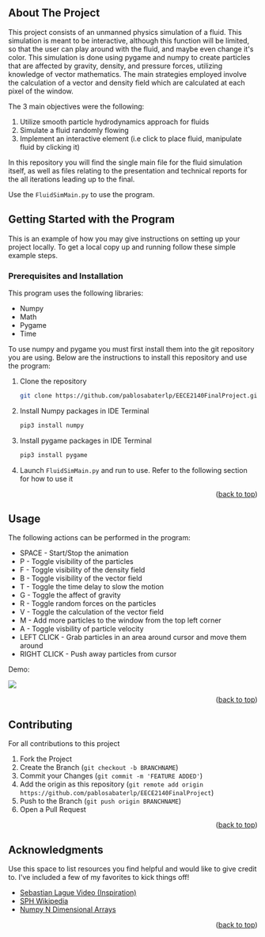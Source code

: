 <a name="readme-top"></a>

## About The Project

This project consists of an unmanned physics simulation of a fluid. This simulation is meant to be interactive, although this function will be limited, so that the user can play around with the fluid, and maybe even change it's color. This simulation is done using pygame and numpy to create particles that are affected by gravity, density, and pressure forces, utilizing knowledge of vector mathematics. The main strategies employed involve the calculation of a vector and density field which are calculated at each pixel of the window.

The 3 main objectives were the following:
1. Utilize smooth particle hydrodynamics approach for fluids
2. Simulate a fluid randomly flowing
3. Implement an interactive element (i.e click to place fluid, manipulate fluid by clicking it)

In this repository you will find the single main file for the fluid simulation itself, as well as files relating to the presentation and technical reports for the all iterations leading up to the final.

Use the `FluidSimMain.py` to use the program.


## Getting Started with the Program

This is an example of how you may give instructions on setting up your project locally.
To get a local copy up and running follow these simple example steps.

### Prerequisites and Installation

This program uses the following libraries:
* Numpy
* Math
* Pygame
* Time
  
To use numpy and pygame you must first install them into the git repository you are using. Below are the instructions to install this repository and use the program: 
1. Clone the repository
   ```sh
   git clone https://github.com/pablosabaterlp/EECE2140FinalProject.git
   ```
2. Install Numpy packages in IDE Terminal
   ```sh
   pip3 install numpy
   ```
3. Install pygame packages in IDE Terminal
   ```sh
   pip3 install pygame
   ```
4. Launch `FluidSimMain.py` and run to use. Refer to the following section for how to use it

<p align="right">(<a href="#readme-top">back to top</a>)</p>

## Usage

The following actions can be performed in the program:
* SPACE - Start/Stop the animation
* P - Toggle visibility of the particles
* F - Toggle visibility of the density field
* B - Toggle visibility of the vector field
* T - Toggle the time delay to slow the motion
* G - Toggle the affect of gravity
* R - Toggle random forces on the particles
* V - Toggle the calculation of the vector field
* M - Add more particles to the window from the top left corner
* A - Toggle visbility of particle velocity
* LEFT CLICK - Grab particles in an area around cursor and move them around
* RIGHT CLICK - Push away particles from cursor

Demo:

![](https://github.com/pablosabaterlp/EECE2140FinalProject/blob/main/otherFiles/simulationgif.gif)
<p align="right">(<a href="#readme-top">back to top</a>)</p>

## Contributing

For all contributions to this project

1. Fork the Project
2. Create the Branch (`git checkout -b BRANCHNAME`)
3. Commit your Changes (`git commit -m 'FEATURE ADDED'`)
4. Add the origin as this repository (`git remote add origin https://github.com/pablosabaterlp/EECE2140FinalProject`)
5. Push to the Branch (`git push origin BRANCHNAME`)
6. Open a Pull Request

<p align="right">(<a href="#readme-top">back to top</a>)</p>

## Acknowledgments

Use this space to list resources you find helpful and would like to give credit to. I've included a few of my favorites to kick things off!

* [Sebastian Lague Video (Inspiration)](https://www.youtube.com/watch?v=rSKMYc1CQHE&t=245s&ab_channel=SebastianLague)
* [SPH Wikipedia](https://en.wikipedia.org/wiki/Smoothed-particle_hydrodynamics)
* [Numpy N Dimensional Arrays](https://numpy.org/doc/stable/reference/arrays.ndarray.html)

<p align="right">(<a href="#readme-top">back to top</a>)</p>




